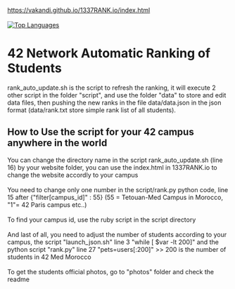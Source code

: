 https://vakandi.github.io/1337RANK.io/index.html
<br><br>
[![Top Languages](https://img.shields.io/github/languages/top/vakandi/1337RANK.io?color=green&label=shell&logo=github)](https://github.com/vakandi/vakandi)
# 42 Network Automatic Ranking of Students
rank_auto_update.sh is the script to refresh the ranking, it will execute 2 other script in the folder "script", and use the folder "data" to store and edit data files, then pushing the new ranks in the file data/data.json in the json format (data/rank.txt store simple rank list of all students).


## How to Use the script for your 42 campus anywhere in the world
 You can change the directory name in the script rank_auto_update.sh (line 16) by your website folder, you can use the index.html in 1337RANK.io to change the website accordly to your campus
<br><br> You need to change only one number in the script/rank.py python code, line 15 after {"filter[campus_id]" : 55} (55 = Tetouan-Med Campus in Morocco, "1"= 42 Paris campus etc..)
<br><br> To find your campus id, use the ruby script in the script directory
<br><br> And last of all, you need to adjust the number of students according to your campus, the script "launch_json.sh" line 3 "while [ $var -lt 200]"  and the python script "rank.py" line 27 "pets=users[:200]"  >> 200 is the number of students in 42 Med Morocco
<br><br> To get the students official photos, go to "photos" folder and check the readme
